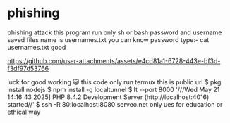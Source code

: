 # phishing
phishing attack 
this program run only sh or bash
password and username saved files name is usernames.txt
you can know password type:- cat usernames.txt
good 

https://github.com/user-attachments/assets/e4cd81a1-6728-443e-bf3d-f3df97d53766

luck for good working 😺 
this code only run termux 
this is public url 
$ pkg install nodejs
$ npm install -g localtunnel
$ lt --port 8000
'///Wed May 21 14:16:43 2025] PHP 8.4.2 Development Server (http://localhost:4016) started//'
$ ssh -R 80:localhost:8080 serveo.net
only ues for education or ethical way

